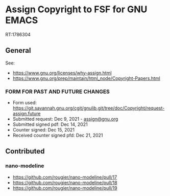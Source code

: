 # Assign Copyright to FSF for GNU EMACS

RT:1786304

## General

See:
- https://www.gnu.org/licenses/why-assign.html
- https://www.gnu.org/prep/maintain/html_node/Copyright-Papers.html

### FORM FOR PAST AND FUTURE CHANGES
 
- Form used: https://git.savannah.gnu.org/cgit/gnulib.git/tree/doc/Copyright/request-assign.future
- Submitted request: Dec 9, 2021 - assign@gnu.org
- Submitted signed pdf: Dec 14, 2021
- Counter signed: Dec 15, 2021
- Received counter signed pfd: Dec 21, 2021

## Contributed

### nano-modeline
- https://github.com/rougier/nano-modeline/pull/17
- https://github.com/rougier/nano-modeline/pull/18
- https://github.com/rougier/nano-modeline/pull/19
